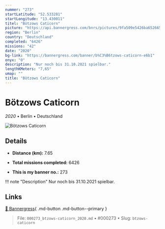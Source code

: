 ```yaml
---
nummer: "273"
startLatitude: "52.533281"
startLongitude: "13.430011"
titel: "Bötzows Caticorn"
picture: "https://api.bannergress.com/bnrs/pictures/9fa509e5426ba652665d5010c1df41e3"
region: "Berlin"
country: "Deutschland"
completed: "6426"
missions: "42"
date: "2020"
bg-link: "https://bannergress.com/banner/b%C3%B6tzows-caticorn-e6b1"
onyx: "0"
description: "Nur noch bis 31.10.2021 spielbar."
lengthKMeters: "7,65"
umap: ""
title: "Bötzows Caticorn"
---
```

# Bötzows Caticorn

*2020* • Berlin • Deutschland

![Bötzows Caticorn](https://api.bannergress.com/bnrs/pictures/9fa509e5426ba652665d5010c1df41e3)

## Details
- **Distance (km):** 7.65

- **Total missions completed:** 6426
- **This is my banner no.:** 273


!!! note "Description"
    Nur noch bis 31.10.2021 spielbar.



## Links
[🔗 Bannergress](https://bannergress.com/banner/b%C3%B6tzows-caticorn-e6b1){ .md-button .md-button--primary }



> File: `000273_btzows-caticorn_2020.md` • #000273 • Slug: `btzows-caticorn`
